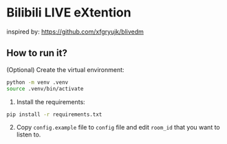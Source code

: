 # Bilibili LIVE eXtention

inspired by: https://github.com/xfgryujk/blivedm

## How to run it?

(Optional) Create the virtual environment:

```bash
python -m venv .venv
source .venv/bin/activate
```

1. Install the requirements:

```bash
pip install -r requirements.txt
```

2. Copy `config.example` file to `config` file and edit `room_id` that you want to listen to.

